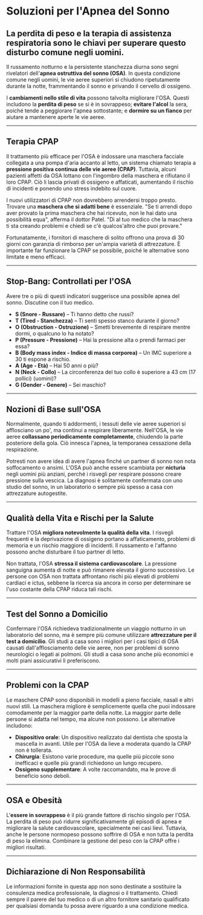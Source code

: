 # Soluzioni per l'Apnea del Sonno

## La perdita di peso e la terapia di assistenza respiratoria sono le chiavi per superare questo disturbo comune negli uomini.

Il russamento notturno e la persistente stanchezza diurna sono segni rivelatori dell'**apnea ostruttiva del sonno (OSA)**. In questa condizione comune negli uomini, le vie aeree superiori si chiudono ripetutamente durante la notte, frammentando il sonno e privando il cervello di ossigeno.

I **cambiamenti nello stile di vita** possono talvolta migliorare l'OSA. Questi includono la **perdita di peso** se si è in sovrappeso; **evitare l'alcol** la sera, poiché tende a peggiorare l'apnea sottostante; e **dormire su un fianco** per aiutare a mantenere aperte le vie aeree.

---

## Terapia CPAP

Il trattamento più efficace per l'OSA è indossare una maschera facciale collegata a una pompa d'aria accanto al letto, un sistema chiamato terapia a **pressione positiva continua delle vie aeree (CPAP)**. Tuttavia, alcuni pazienti affetti da OSA lottano con l'ingombro della maschera e rifiutano il loro CPAP. Ciò li lascia privati di ossigeno e affaticati, aumentando il rischio di incidenti e ponendo uno stress indebito sul cuore.

I nuovi utilizzatori di CPAP non dovrebbero arrendersi troppo presto. Trovare una **maschera che si adatti bene** è essenziale. "Se ti arrendi dopo aver provato la prima maschera che hai ricevuto, non le hai dato una possibilità equa", afferma il dottor Patel. "Dì al tuo medico che la maschera ti sta creando problemi e chiedi se c'è qualcos'altro che puoi provare."

Fortunatamente, i fornitori di maschere di solito offrono una prova di 30 giorni con garanzia di rimborso per un'ampia varietà di attrezzature. È importante far funzionare la CPAP se possibile, poiché le alternative sono limitate e meno efficaci.

---

## Stop-Bang: Controllati per l'OSA

Avere tre o più di questi indicatori suggerisce una possibile apnea del sonno. Discutine con il tuo medico.

- **S (Snore - Russare)** – Ti hanno detto che russi?
- **T (Tired - Stanchezza)** – Ti senti spesso stanco durante il giorno?
- **O (Obstruction - Ostruzione)** – Smetti brevemente di respirare mentre dormi, o qualcuno lo ha notato?
- **P (Pressure - Pressione)** – Hai la pressione alta o prendi farmaci per essa?
- **B (Body mass index - Indice di massa corporea)** – Un IMC superiore a 30 ti espone a rischio.
- **A (Age - Età)** – Hai 50 anni o più?
- **N (Neck - Collo)** – La circonferenza del tuo collo è superiore a 43 cm (17 pollici) (uomini)?
- **G (Gender - Genere)** – Sei maschio?

---

## Nozioni di Base sull'OSA

Normalmente, quando ti addormenti, i tessuti delle vie aeree superiori si afflosciano un po', ma continui a respirare liberamente. Nell'OSA, le vie aeree **collassano periodicamente completamente**, chiudendo la parte posteriore della gola. Ciò innesca l'apnea, la temporanea cessazione della respirazione.

Potresti non avere idea di avere l'apnea finché un partner di sonno non nota soffocamento o ansimi. L'OSA può anche essere scambiata per **nicturia** negli uomini più anziani, perché i risvegli per respirare possono creare pressione sulla vescica. La diagnosi è solitamente confermata con uno studio del sonno, in un laboratorio o sempre più spesso a casa con attrezzature autogestite.

---

## Qualità della Vita e Rischi per la Salute

Trattare l'OSA **migliora notevolmente la qualità della vita**. I risvegli frequenti e la deprivazione di ossigeno portano a affaticamento, problemi di memoria e un rischio maggiore di incidenti. Il russamento e l'affanno possono anche disturbare il tuo partner di letto.

Non trattata, l'OSA **stressa il sistema cardiovascolare**. La pressione sanguigna aumenta di notte e può rimanere elevata il giorno successivo. Le persone con OSA non trattata affrontano rischi più elevati di problemi cardiaci e ictus, sebbene la ricerca sia ancora in corso per determinare se l'uso costante della CPAP riduca tali rischi.

---

## Test del Sonno a Domicilio

Confermare l'OSA richiedeva tradizionalmente un viaggio notturno in un laboratorio del sonno, ma è sempre più comune utilizzare **attrezzature per il test a domicilio**. Gli studi a casa sono i migliori per i casi tipici di OSA causati dall'afflosciamento delle vie aeree, non per problemi di sonno neurologici o legati ai polmoni. Gli studi a casa sono anche più economici e molti piani assicurativi li preferiscono.

---

## Problemi con la CPAP

Le maschere CPAP sono disponibili in modelli a pieno facciale, nasali e altri nuovi stili. La maschera migliore è semplicemente quella che puoi indossare comodamente per la maggior parte della notte. La maggior parte delle persone si adatta nel tempo, ma alcune non possono. Le alternative includono:

- **Dispositivo orale**: Un dispositivo realizzato dal dentista che sposta la mascella in avanti. Utile per l'OSA da lieve a moderata quando la CPAP non è tollerata.
- **Chirurgia**: Esistono varie procedure, ma quelle più piccole sono inefficaci e quelle più grandi richiedono un lungo recupero.
- **Ossigeno supplementare**: A volte raccomandato, ma le prove di beneficio sono deboli.

---

## OSA e Obesità

L'**essere in sovrappeso** è il più grande fattore di rischio singolo per l'OSA. La perdita di peso può ridurre significativamente gli episodi di apnea e migliorare la salute cardiovascolare, specialmente nei casi lievi. Tuttavia, anche le persone normopeso possono soffrire di OSA e non tutta la perdita di peso la elimina. Combinare la gestione del peso con la CPAP offre i migliori risultati.

---

## Dichiarazione di Non Responsabilità
Le informazioni fornite in questa app non sono destinate a sostituire la consulenza medica professionale, la diagnosi o il trattamento. Chiedi sempre il parere del tuo medico o di un altro fornitore sanitario qualificato per qualsiasi domanda tu possa avere riguardo a una condizione medica.